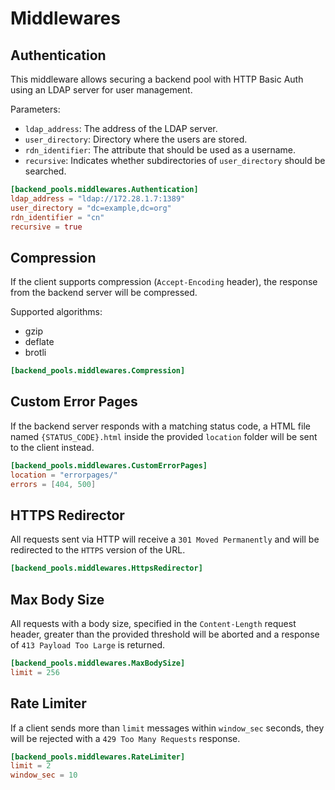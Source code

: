 # Middlewares

## Authentication

This middleware allows securing a backend pool with HTTP Basic Auth using an LDAP server for user management.

Parameters:

* `ldap_address`: The address of the LDAP server.
* `user_directory`: Directory where the users are stored.
* `rdn_identifier`: The attribute that should be used as a username.
* `recursive`: Indicates whether subdirectories of `user_directory` should be searched.

```toml
[backend_pools.middlewares.Authentication]
ldap_address = "ldap://172.28.1.7:1389"
user_directory = "dc=example,dc=org"
rdn_identifier = "cn"
recursive = true
```

## Compression

If the client supports compression (`Accept-Encoding` header), the response from the backend server will be compressed.

Supported algorithms:

- gzip
- deflate
- brotli

```toml
[backend_pools.middlewares.Compression]
```

## Custom Error Pages

If the backend server responds with a matching status code, a HTML file named `{STATUS_CODE}.html` inside the provided `location` folder will be sent to the client instead.

```toml
[backend_pools.middlewares.CustomErrorPages]
location = "errorpages/"
errors = [404, 500]
```

## HTTPS Redirector

All requests sent via HTTP will receive a `301 Moved Permanently` and will be redirected to the `HTTPS` version of the URL.

```toml
[backend_pools.middlewares.HttpsRedirector]
```

## Max Body Size

All requests with a body size, specified in the `Content-Length` request header, greater than the provided threshold will be aborted and a response of `413 Payload Too Large` is returned.

```toml
[backend_pools.middlewares.MaxBodySize]
limit = 256
```

## Rate Limiter

If a client sends more than `limit` messages within `window_sec` seconds, they will be rejected with a `429 Too Many Requests` response.

```toml
[backend_pools.middlewares.RateLimiter]
limit = 2
window_sec = 10
```
